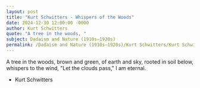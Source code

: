 ```yaml
---
layout: post
title: "Kurt Schwitters - Whispers of the Woods"
date: 2024-12-30 12:00:00 -0000
author: Kurt Schwitters
quote: "A tree in the woods, "
subject: Dadaism and Nature (1910s–1920s)
permalink: /Dadaism and Nature (1910s–1920s)/Kurt Schwitters/Kurt Schwitters - Whispers of the Woods
---
```


A tree in the woods, 
brown and green, 
of earth and sky,
rooted in soil below,
whispers to the wind, 
\"Let the clouds pass,\" 
I am eternal.

- Kurt Schwitters
